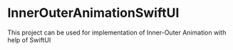 # InnerOuterAnimationSwiftUI
This project can be used for implementation of Inner-Outer Animation with help of SwiftUI
